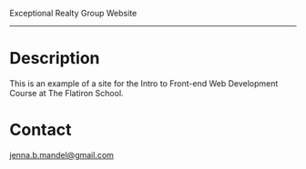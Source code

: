 Exceptional Realty Group Website

---
# Description

This is an example of a site for the Intro to Front-end Web Development Course at The Flatiron School.

# Contact

jenna.b.mandel@gmail.com
